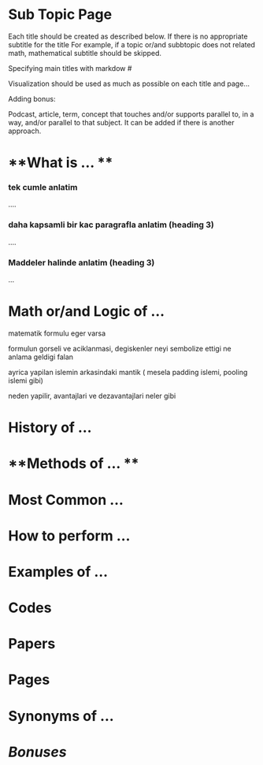 # Sub Topic Page

Each title should be created as described below. If there is no appropriate subtitle for the title
For example, if a topic or/and subbtopic does not related math, mathematical subtitle should be skipped.

Specifying main titles with markdow #

Visualization should be used as much as possible on each title and page...

Adding bonus:

Podcast, article, term, concept that touches and/or supports parallel to, in a way, and/or parallel to that subject.
It can be added if there is another approach.

# **What is … **


### tek cumle anlatim

….

### daha kapsamli bir kac paragrafla anlatim (heading 3)

….

### Maddeler halinde anlatim (heading 3)
…

# Math or/and Logic of …

matematik formulu eger varsa

formulun gorseli ve aciklanmasi, degiskenler neyi sembolize ettigi ne anlama geldigi falan

ayrica yapilan islemin arkasindaki mantik ( mesela padding islemi, pooling islemi gibi)

neden yapilir, avantajlari ve dezavantajlari neler gibi

# **History of …**

# **Methods of … **

# **Most Common …**

# **How to perform …**

# **Examples of …**

# **Codes**

# **Papers**

# **Pages**

# **Synonyms of …**

# *Bonuses*
